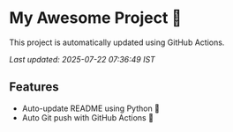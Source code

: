 # My Awesome Project 🚀

This project is automatically updated using GitHub Actions.

_Last updated: 2025-07-22 07:36:49 IST_

## Features
- Auto-update README using Python 🐍
- Auto Git push with GitHub Actions 🤖
